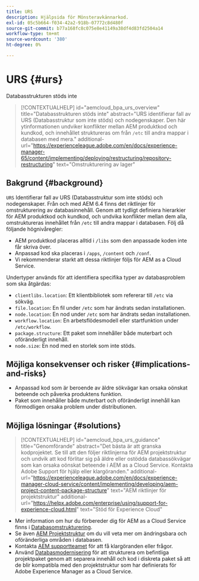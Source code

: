 ```yaml
---
title: URS
description: Hjälpsida för Mönsteravkännarkod.
exl-id: 05c5b664-f034-42a2-918b-07772c8d480f
source-git-commit: b77a168fc8c075e8e41149a38df4d83fd2504a14
workflow-type: tm+mt
source-wordcount: '380'
ht-degree: 0%

---
```


# URS {#urs}

Databasstrukturen stöds inte

>[!CONTEXTUALHELP]
>id="aemcloud_bpa_urs_overview"
>title="Databasstrukturen stöds inte"
>abstract="URS identifierar fall av URS (Databasstruktur som inte stöds) och nodegenskaper. Den här ytinformationen undviker konflikter mellan AEM produktkod och kundkod, och innehållet struktureras om från `/etc` till andra mappar i databasen med mera."
>additional-url="https://experienceleague.adobe.com/en/docs/experience-manager-65/content/implementing/deploying/restructuring/repository-restructuring" text="Omstrukturering av lager"

## Bakgrund {#background}

`URS` Identifierar fall av URS (Databasstruktur som inte stöds) och nodegenskaper. Från och med AEM 6.4 finns det riktlinjer för omstrukturering av databasinnehåll. Genom att tydligt definiera hierarkier för AEM produktkod och kundkod, och undvika konflikter mellan dem alla, omstruktureras innehållet från `/etc` till andra mappar i databasen. Följ då följande högnivåregler:

* AEM produktkod placeras alltid i `/libs` som den anpassade koden inte får skriva över.
* Anpassad kod ska placeras i `/apps`, `/content` och `/conf`.
* Vi rekommenderar starkt att dessa riktlinjer följs för AEM as a Cloud Service.

Undertyper används för att identifiera specifika typer av databasproblem som ska åtgärdas:

* `clientlibs.location`: Ett klientbibliotek som refererar till `/etc` via sökväg.
* `file.location`: En fil under `/etc` som har ändrats sedan installationen.
* `node.location`: En nod under `/etc` som har ändrats sedan installationen.
* `workflow.location`: En arbetsflödesmodell eller startfunktion under `/etc/workflow`.
* `package.structure`: Ett paket som innehåller både muterbart och oföränderligt innehåll.
* `node.size`: En nod med en storlek som inte stöds.

## Möjliga konsekvenser och risker {#implications-and-risks}

* Anpassad kod som är beroende av äldre sökvägar kan orsaka oönskat beteende och påverka produktens funktion.
* Paket som innehåller både muterbart och oföränderligt innehåll kan förmodligen orsaka problem under distributionen.

## Möjliga lösningar {#solutions}

>[!CONTEXTUALHELP]
>id="aemcloud_bpa_urs_guidance"
>title="Genomförande"
>abstract="Det bästa är att granska kodprojektet. Se till att den följer riktlinjerna för AEM projektstruktur och undvik att kod förlitar sig på äldre eller ostödda databassökvägar som kan orsaka oönskat beteende i AEM as a Cloud Service. Kontakta Adobe Support för hjälp eller klargöranden."
>additional-url="https://experienceleague.adobe.com/en/docs/experience-manager-cloud-service/content/implementing/developing/aem-project-content-package-structure" text="AEM riktlinjer för projektstruktur"
>additional-url="https://helpx.adobe.com/enterprise/using/support-for-experience-cloud.html" text="Stöd för Experience Cloud"

* Mer information om hur du förbereder dig för AEM as a Cloud Service finns i [Databasomstrukturering](https://experienceleague.adobe.com/en/docs/experience-manager-65/content/implementing/deploying/restructuring/repository-restructuring).
* Se även [AEM Projektstruktur](https://experienceleague.adobe.com/en/docs/experience-manager-cloud-service/content/implementing/developing/aem-project-content-package-structure) om du vill veta mer om ändringsbara och oföränderliga områden i databasen.
* Kontakta [AEM supportteamet](https://helpx.adobe.com/enterprise/using/support-for-experience-cloud.html) för att få klargöranden eller frågor.
* Använd [Databasmodernisering](https://experienceleague.adobe.com/en/docs/experience-manager-cloud-service/content/migration-journey/refactoring-tools/repo-modernizer#refactoring-tools) för att strukturera om befintliga projektpaket genom att separera innehåll och kod i diskreta paket så att de blir kompatibla med den projektstruktur som har definierats för Adobe Experience Manager as a Cloud Service.

